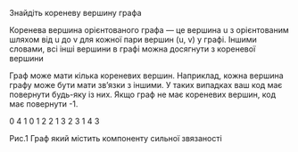 Знайдіть кореневу вершину графа

Коренева вершина орієнтованого графа — це вершина u з орієнтованим шляхом від u до v для кожної пари вершин (u, v) у графі. Іншими словами, всі інші вершини в графі можна досягнути з кореневої вершини

Граф може мати кілька кореневих вершин. Наприклад, кожна вершина графу може бути мати зв’язки з іншими. У таких випадках ваш код має повернути будь-яку із них. Якщо граф не має кореневих вершин, код має повернути -1.

0 4
1 0
1 2
2 1
3 2
3 1
4 3

Рис.1 Граф який містить компоненту сильної звязаності


